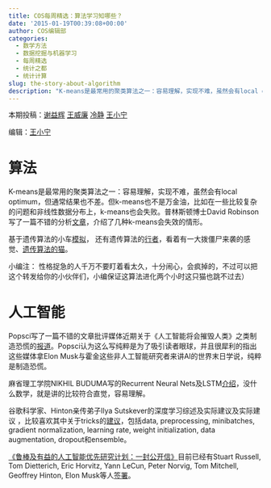 ```yaml
---
title: COS每周精选：算法学习知哪些？
date: '2015-01-19T00:39:08+00:00'
author: COS编辑部
categories:
  - 数学方法
  - 数据挖掘与机器学习
  - 每周精选
  - 统计之都
  - 统计计算
slug: the-story-about-algorithm
description: "K-means是最常用的聚类算法之一：容易理解，实现不难，虽然会有local optimum，但通常结果也不差。"
---
```


本期投稿：[谢益辉](http://yihui.name/) [王威廉](http://weibo.com/u/1657470871?from=feed&loc=avatar) [冷静](http://www.weibo.com/p/1005051756465937/home?from=page_100505&mod=TAB&noscale_head=1#_0) [王小宁](http://weibo.com/wangxiaoningtongxue/profile?rightmod=1&wvr=6&mod=personinf)


编辑：[王小宁](http://weibo.com/wangxiaoningtongxue/profile?rightmod=1&wvr=6&mod=personinf)

# 算法

K-means是最常用的聚类算法之一：容易理解，实现不难，虽然会有local optimum，但通常结果也不差。但k-means也不是万金油，比如在一些比较复杂的问题和非线性数据分布上，k-means也会失败。普林斯顿博士David Robinson写了一篇不错的分析[文章](http://varianceexplained.org/r/kmeans-free-lunch/)，介绍了几种k-means会失效的情形。

基于遗传算法的小车[模拟](http://rednuht.org/genetic_cars_2/)， 还有遗传算法的[行者](http://rednuht.org/genetic_walkers/)，看着有一大拨僵尸来袭的感觉、[遗传算法的猫](http://rednuht.org/geneticat/)。

小编注： 性格捉急的人千万不要盯着看太久，十分闹心，会疯掉的，不过可以把这个转发给你的小伙伴们，小编保证这算法进化两个小时这只猫也跳不过去）


# 人工智能

Popsci写了一篇不错的文章批评媒体近期关于《人工智能将会摧毁人类》之类制造恐慌的[报道](http://www.popsci.com/open-letter-everyone-tricked-fearing-ai)。Popsci认为这么写纯粹是为了吸引读者眼球，并且很犀利的指出这些媒体拿Elon Musk与霍金这些非人工智能研究者来讲AI的世界末日学说，纯粹是制造恐慌。

麻省理工学院NIKHIL BUDUMA写的Recurrent Neural Nets及LSTM[介绍](http://nikhilbuduma.com/2015/01/11/a-deep-dive-into-recurrent-neural-networks/)，没什么数学，就是讲的比较符合直觉，容易理解。

谷歌科学家、Hinton亲传弟子Ilya Sutskever的深度学习综述及实际建议及实际建议 ，比较喜欢其中关于tricks的[建议](http://weibo.com/p/1001603799166017998138)，包括data, preprocessing, minibatches, gradient normalization, learning rate, weight initialization, data augmentation, dropout和ensemble。

[《鲁棒及有益的人工智能优先研究计划：一封公开信》](http://futureoflife.org/static/data/documents/research_priorities.pdf)目前已经有Stuart Russell, Tom Dietterich, Eric Horvitz, Yann LeCun, Peter Norvig, Tom Mitchell, Geoffrey Hinton, Elon Musk等人[签署](http://futureoflife.org/misc/open_letter)。
